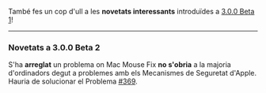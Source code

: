 També fes un cop d'ull a les **novetats interessants** introduïdes a [3.0.0 Beta 1](https://github.com/noah-nuebling/mac-mouse-fix/releases/tag/3.0.0-Beta-1.1)!

---

### Novetats a 3.0.0 Beta 2

S'ha **arreglat** un problema on Mac Mouse Fix **no s'obria** a la majoria d'ordinadors degut a problemes amb els Mecanismes de Seguretat d'Apple. Hauria de solucionar el Problema [#369](https://github.com/noah-nuebling/mac-mouse-fix/issues/369).